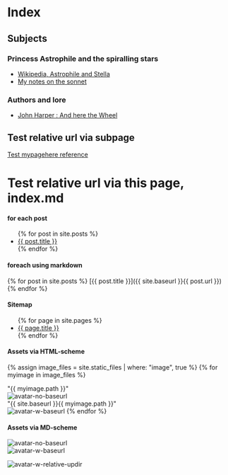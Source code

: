 # Index

## Subjects
### Princess Astrophile and the spiralling stars
* [Wikipedia, Astrophile and Stella](https://en.wikipedia.org/wiki/Astrophel_and_Stella)
* [My notes on the sonnet](./Astrophil-sonnet.md)

### Authors and lore
* [John Harper : And here the Wheel](./EDLore-author-JohnHarper.md)

## Test relative url via subpage
[Test mypagehere reference](mypagehere)

# Test relative url via this page, index.md
#### for each post
<ul>
  {% for post in site.posts %}
    <li>
      <a href="{{ site.baseurl }}{{ post.url }}">{{ post.title }}</a>
    </li>
  {% endfor %}
</ul>

#### foreach using markdown
{% for post in site.posts %}
[{{ post.title }}]({{ site.baseurl }}{{ post.url }})
{% endfor %}

#### Sitemap
<ul>
  {% for page in site.pages %}
    <li>
      <a href="{{ site.baseurl }}{{ page.url }}">{{ page.title }}</a>
    </li>
  {% endfor %}
</ul>

#### Assets via HTML-scheme  
{% assign image_files = site.static_files | where: "image", true %}
{% for myimage in image_files %}
<div>"{{ myimage.path }}"</div>
<img src="{{ myimage.path }}" alt="avatar-no-baseurl" />
<div>"{{ site.baseurl }}{{ myimage.path }}"</div>
<img src="{{ site.baseurl }}{{ myimage.path }}" alt="avatar-w-baseurl" />
{% endfor %} 

#### Assets via MD-scheme  
![avatar-no-baseurl](/assets/panzertard-sf.jpg)  
![avatar-w-baseurl](/elitedangerous-notes/assets/panzertard-sf.jpg)  

![avatar-w-relative-updir](/../assets/panzertard-sf.jpg)  